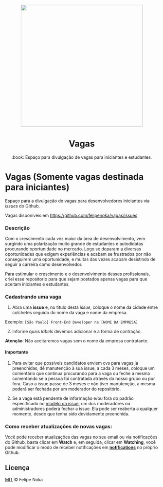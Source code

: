 <p align="center">
<img src="" width="400" alt="">
</p>
<h1 align="center">Vagas</h1>
<p align="center">:book: Espaço para divulgação de vagas para iniciantes e estudantes.</p>

# Vagas (Somente vagas destinada para iniciantes)

Espaço para a divulgação de vagas para desenvolvedores iniciantes via _issues_ do Github.

Vagas disponíveis em https://github.com/felipenoka/vagas/issues

### Descrição

Com o crescimento cada vez maior da área de desenvolvimento, vem surgindo uma polarização muito grande de estudantes e autodidatas procurando oportunidade no mercado. Logo se deparam a diversas oportunidades que exigem experiências e acabam se frustrados por não conseguirem uma oportunidade, e muitas das vezes acabam desistindo de seguir a carreira como desenvolvedor.

Para estimular o crescimento e o desenvolvimento desses profissionais, criei esse repositorio para que sejam postados apenas vagas para que aceitam iniciantes e estudantes.

### Cadastrando uma vaga

1. Abra uma **issue** e, no titulo desta _issue_, coloque o nome da cidade entre colchetes seguido do nome da vaga e nome da empresa.

Exemplo: `[São Paulo] Front-End Developer na [NOME DA EMPRESA]`

2. Informe quais _labels_ devemos adicionar e a forma de contração.

**Atenção**: Não aceitaremos vagas sem o nome da empresa contratante.

#### Importante

1. Para evitar que possíveis candidatos enviem cvs para vagas já preenchidas, dê manutenção à sua issue, a cada 3 meses, coloque um comentário que continua procurando para a vaga ou feche a mesma comentando se a pessoa foi contratada através do nosso grupo ou por fora. Caso a issue passe de 3 meses e não tiver manutenção, a mesma poderá ser fechada por um moderador do repositório.

2. Se a vaga está pendente de informação e/ou fora do padrão especificado no [modelo da issue](https://github.com/felipenoka/vagas/tree/master/.github/issue_template.md), um dos moderadores ou administradores poderá fechar a issue. Ela pode ser reaberta a qualquer momento, desde que tenha sido devidamente preenchida.

### Como receber atualizações de novas vagas:
Você pode receber atualizações das vagas no seu email ou via notificações do Github, basta clicar em **Watch** e, em seguida, clicar em **Watching**, você pode modificar o modo de receber notificações em **[notifications](https://github.com/settings/notifications)** no próprio Github.

## Licença

[MIT](/LICENSE) &copy; Felipe Noka
